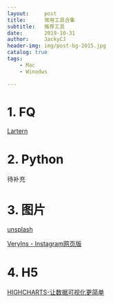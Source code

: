 ```yaml
---
layout:     post
title:      常用工具合集
subtitle:   推荐工具
date:       2019-10-31
author:     JackyCJ
header-img: img/post-bg-2015.jpg
catalog: true
tags:
    - Mac
    - Winodws

---
```



# 1. FQ


[Lartern](https://github.com/getlantern/lantern)


# 2. Python

待补充

# 3. 图片
[unsplash](https://unsplash.com)

[VeryIns - Instagram网页版](https://www.veryins.com)
# 4. H5
[HIGHCHARTS-让数据可视化更简单](https://www.highcharts.com.cn)
